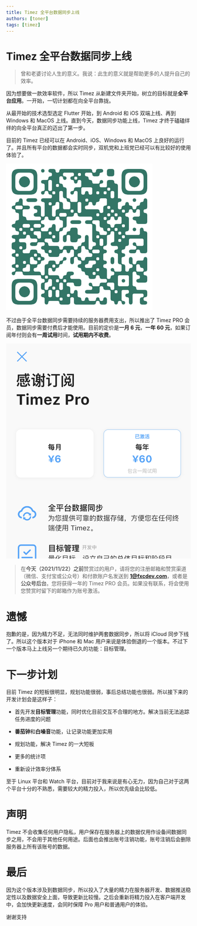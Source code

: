 ```yaml
---
title: Timez 全平台数据同步上线
authors: [toner]
tags: [timez]
---
```

# Timez 全平台数据同步上线

> 曾和老婆讨论人生的意义。我说：此生的意义就是帮助更多的人提升自己的效率。

因为想要做一款效率软件，所以 Timez 从新建文件夹开始，树立的目标就是**全平台应用**。一开始，一切计划都在向全平台靠拢。

从最开始的技术选型选定 Flutter 开始，到 Android 和 iOS 双端上线、再到 Windows 和 MacOS 上线。直到今天，数据同步功能上线，Timez 才终于磕磕绊绊的向全平台真正的迈出了第一步。

目前的 Timez 已经可以在 Android、iOS、Windows 和 MacOS 上良好的运行了。并且所有平台的数据都会实时同步，双机党和上班党已经可以有比较好的使用体验了。

![长按/扫描二维码下载](timez_download.png)


不过由于全平台数据同步需要持续的服务器费用支出，所以推出了 Timez PRO 会员，数据同步需要付费后才能使用。目前的定价是**一月 6 元**，**一年 60 元**，如果订阅年付则会有**一周试用**时间，**试用期内不收费**。

![](pro_intro.jpeg)

> 在**今天（2021/11/22）之前**赞赏过的用户，请将您的注册邮箱和赞赏渠道（微信、支付宝或公众号）和付款账户名发送到 **1@fxcdev.com**，或者是**公众号后台**。您将获得一年的 Timez PRO 会员。如果没有联系，将会使用您赞赏时留下的邮箱作为账号激活。

# 遗憾

抱歉的是，因为精力不足，无法同时维护两套数据同步，所以将 iCloud 同步下线了。所以这个版本对于 iPhone 和 Mac 用户来说是体验倒退的一个版本。不过下一个版本马上上线另一个期待已久的功能：目标管理。

# 下一步计划

目前 Timez 的短板很明显，规划功能很弱，事后总结功能也很弱。所以接下来的开发计划会是这样子：

* 首先开发**目标管理**功能，同时优化目前交互不合理的地方。解决当前无法追踪任务进度的问题

* **番茄钟**和**白噪音**功能，让记录功能更加实用

* 规划功能，解决 Timez 的一大短板

* 更多的统计项

* 重新设计效率分体系

至于 Linux 平台和 Watch 平台，目前对于我来说是有心无力，因为自己对于这两个平台十分的不熟悉，需要较大的精力投入，所以优先级会比较低。

# 声明

Timez 不会收集任何用户隐私，用户保存在服务器上的数据仅用作设备间数据同步之用，不会用于其他任何用途。后面也会推出账号注销功能，账号注销后会删除服务器上所有该账号的数据。

# 最后

因为这个版本涉及到数据同步，所以投入了大量的精力在服务器开发、数据推送稳定性以及数据安全上面，导致更新比较慢。之后会重新将精力投入在客户端开发中，会加快更新速度，会同时保障 Pro 用户和普通用户的体验。

谢谢支持
